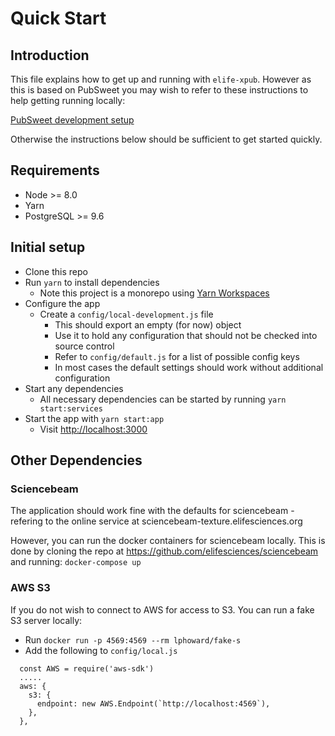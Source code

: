 # Quick Start

## Introduction

This file explains how to get up and running with `elife-xpub`. However as this is based on PubSweet you may wish to refer to these instructions to help getting running locally:

[PubSweet development setup](https://gitlab.coko.foundation/pubsweet/pubsweet/wikis/Development:-setup)

Otherwise the instructions below should be sufficient to get started quickly.

## Requirements

- Node >= 8.0
- Yarn
- PostgreSQL >= 9.6

## Initial setup

- Clone this repo
- Run `yarn` to install dependencies
  - Note this project is a monorepo using [Yarn Workspaces](https://yarnpkg.com/lang/en/docs/workspaces/)
- Configure the app
  - Create a `config/local-development.js` file
    - This should export an empty (for now) object
    - Use it to hold any configuration that should not be checked into source control
    - Refer to `config/default.js` for a list of possible config keys
    - In most cases the default settings should work without additional configuration
- Start any dependencies
  - All necessary dependencies can be started by running `yarn start:services`
- Start the app with `yarn start:app`
  - Visit <http://localhost:3000>

## Other Dependencies

### Sciencebeam

The application should work fine with the defaults for sciencebeam - refering to the online service at sciencebeam-texture.elifesciences.org

However, you can run the docker containers for sciencebeam locally. This is done by cloning the repo at https://github.com/elifesciences/sciencebeam and running: `docker-compose up`

### AWS S3

If you do not wish to connect to AWS for access to S3. You can run a fake S3 server locally:

- Run `docker run -p 4569:4569 --rm lphoward/fake-s`
- Add the following to `config/local.js`

```
  const AWS = require('aws-sdk')
  .....
  aws: {
    s3: {
      endpoint: new AWS.Endpoint(`http://localhost:4569`),
    },
  },
```

